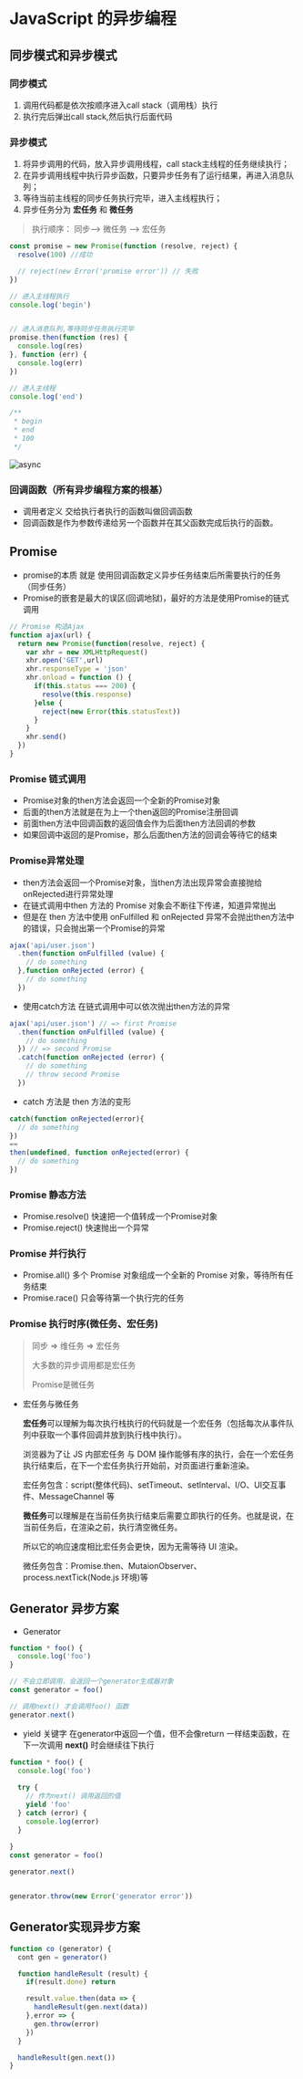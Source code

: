 # JavaScript 的异步编程

## 同步模式和异步模式

### 同步模式
1. 调用代码都是依次按顺序进入call stack（调用栈）执行
2. 执行完后弹出call stack,然后执行后面代码

### 异步模式
1. 将异步调用的代码，放入异步调用线程，call stack主线程的任务继续执行；
2. 在异步调用线程中执行异步函数，只要异步任务有了运行结果，再进入消息队列；
3. 等待当前主线程的同步任务执行完毕，进入主线程执行；
4. 异步任务分为 **宏任务** 和 **微任务**
> 执行顺序： 同步--> 微任务 --> 宏任务
```js
const promise = new Promise(function (resolve, reject) {
  resolve(100) //成功

  // reject(new Error('promise error')) // 失败
})

// 进入主线程执行
console.log('begin')


// 进入消息队列,等待同步任务执行完毕
promise.then(function (res) {
  console.log(res)
}, function (err) {
  console.log(err)
})

// 进入主线程
console.log('end')

/**
 * begin
 * end
 * 100
 */
```

![async](/images/async.png)

### 回调函数（所有异步编程方案的根基）
* 调用者定义 交给执行者执行的函数叫做回调函数
* 回调函数是作为参数传递给另一个函数并在其父函数完成后执行的函数。

## Promise 
* promise的本质 就是 使用回调函数定义异步任务结束后所需要执行的任务（同步任务）
* Promise的嵌套是最大的误区(回调地狱)，最好的方法是使用Promise的链式调用
```js
// Promise 构造Ajax
function ajax(url) {
  return new Promise(function(resolve, reject) {
    var xhr = new XMLHttpRequest()
    xhr.open('GET',url)
    xhr.responseType = 'json'
    xhr.onload = function () {
      if(this.status === 200) {
        resolve(this.response)
      }else {
        reject(new Error(this.statusText))
      }
    }
    xhr.send()
  })
}
```

### Promise 链式调用
* Promise对象的then方法会返回一个全新的Promise对象
* 后面的then方法就是在为上一个then返回的Promise注册回调
* 前面then方法中回调函数的返回值会作为后面then方法回调的参数
* 如果回调中返回的是Promise，那么后面then方法的回调会等待它的结束

### Promise异常处理
* then方法会返回一个Promise对象，当then方法出现异常会直接抛给onRejected进行异常处理
* 在链式调用中then 方法的 Promise 对象会不断往下传递，知道异常抛出
* 但是在 then 方法中使用 onFulfilled 和 onRejected 异常不会抛出then方法中的错误，只会抛出第一个Promise的异常
```js
ajax('api/user.json')
  .then(function onFulfilled (value) {
    // do something
  },function onRejected (error) {
    // do something
  })
```
* 使用catch方法 在链式调用中可以依次抛出then方法的异常
```js
ajax('api/user.json') // => first Promise
  .then(function onFulfilled (value) {
    // do something
  }) // => second Promise
  .catch(function onRejected (error) {
    // do something
    // throw second Promise
  })
```
* catch 方法是 then 方法的变形
```js
catch(function onRejected(error){
  // do something
})
==
then(undefined, function onRejected(error) {
  // do something
})
```

### Promise 静态方法
* Promise.resolve() 快速把一个值转成一个Promise对象
* Promise.reject() 快速抛出一个异常


### Promise 并行执行
* Promise.all() 多个 Promise 对象组成一个全新的 Promise 对象，等待所有任务结束
* Promise.race() 只会等待第一个执行完的任务


### Promise 执行时序(微任务、宏任务)
> 同步 => 维任务 => 宏任务
> 
> 大多数的异步调用都是宏任务
>
> Promise是微任务

- 宏任务与微任务

  **宏任务**可以理解为每次执行栈执行的代码就是一个宏任务（包括每次从事件队列中获取一个事件回调并放到执行栈中执行）。

  浏览器为了让 JS 内部宏任务 与 DOM 操作能够有序的执行，会在一个宏任务执行结束后，在下一个宏任务执行开始前，对页面进行重新渲染。

  宏任务包含：script(整体代码)、setTimeout、setInterval、I/O、UI交互事件、MessageChannel 等

  

  **微任务**可以理解是在当前任务执行结束后需要立即执行的任务。也就是说，在当前任务后，在渲染之前，执行清空微任务。

  所以它的响应速度相比宏任务会更快，因为无需等待 UI 渲染。

  微任务包含：Promise.then、MutaionObserver、process.nextTick(Node.js 环境)等

## Generator 异步方案
* Generator
```js
function * foo() {
  console.log('foo')
}

// 不会立即调用，会返回一个generator生成器对象
const generator = foo()

// 调用next() 才会调用foo() 函数
generator.next()
```

* yield 关键字 在generator中返回一个值，但不会像return 一样结束函数，在下一次调用 **next()** 时会继续往下执行
```js
function * foo() {
  console.log('foo')
  
  try {
    // 作为next() 调用返回的值
    yield 'foo'
  } catch (error) {
    console.log(error)
  }
  
}
const generator = foo()

generator.next()


generator.throw(new Error('generator error'))

```


## Generator实现异步方案

```js
function co (generator) {
  cont gen = generator()

  function handleResult (result) {
    if(result.done) return

    result.value.then(data => {
      handleResult(gen.next(data))
    },error => {
      gen.throw(error)
    })
  }

  handleResult(gen.next())
}

```
